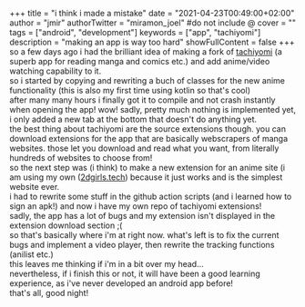 +++
title = "i think i made a mistake"
date = "2021-04-23T00:49:00+02:00"
author = "jmir"
authorTwitter = "miramon_joel" #do not include @
cover = ""
tags = ["android", "development"]
keywords = ["app", "tachiyomi"]
description = "making an app is way too hard"
showFullContent = false
+++
so a few days ago i had the brilliant idea of making a fork of [tachiyomi](https://github.com/tachiyomiorg/tachiyomi) (a superb app for reading manga and comics etc.) 
and add anime/video watching capability to it.  
so i started by copying and rewriting a buch of classes for the new anime functionality (this is also my first time using kotlin so that's cool)  
after many many hours i finally got it to compile and not crash instantly when opening the app! wow! sadly, pretty much nothing is implemented yet, 
i only added a new tab at the bottom that doesn't do anything yet.  
the best thing about tachiyomi are the source extensions though. you can download extensions for the app that are basically webscrapers of manga websites. 
those let you download and read what you want, from literally hundreds of websites to choose from!  
so the next step was (i think) to make a new extension for an anime site (i am using my own ([2dgirls.tech](2dgirls.tech)) because it just works and is the simplest website ever.  
i had to rewrite some stuff in the github action scripts (and i learned how to sign an apk!) and now i have my own repo of tachiyomi extensions!  
sadly, the app has a lot of bugs and my extension isn't displayed in the extension download section ;(  
so that's basically where i'm at right now. what's left is to fix the current bugs and implement a video player, then rewrite the tracking functions (anilist etc.)  
this leaves me thinking if i'm in a bit over my head...  
nevertheless, if i finish this or not, it will have been a good learning experience, as i've never developed an android app before!  
that's all, good night!
